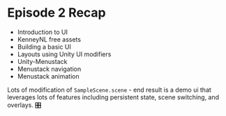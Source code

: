 # Episode 2 Recap

+ Introduction to UI
+ KenneyNL free assets
+ Building a basic UI
+ Layouts using Unity UI modifiers
+ Unity-Menustack
+ Menustack navigation
+ Menustack animation

Lots of modification of `SampleScene.scene` - end result is a demo ui that leverages lots of features including persistent state,
scene switching, and overlays. :control_knobs:
